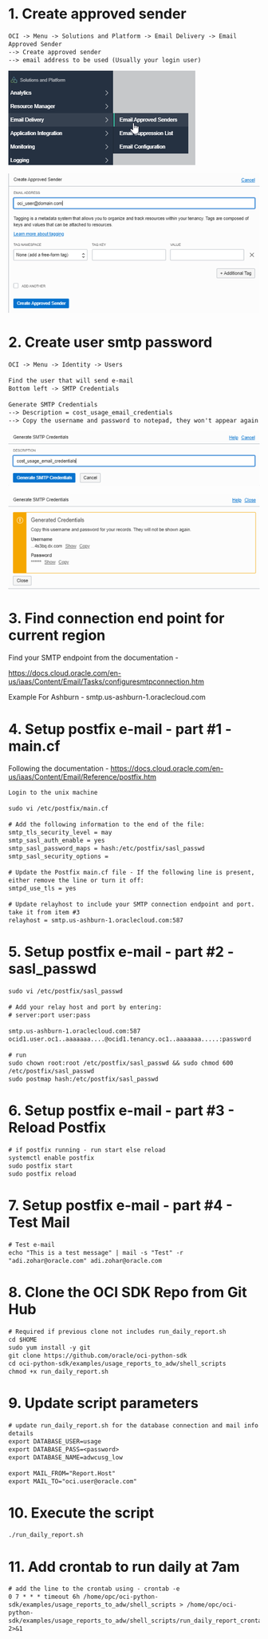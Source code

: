 # 1. Create approved sender
```
OCI -> Menu -> Solutions and Platform -> Email Delivery -> Email Approved Sender
--> Create approved sender
--> email address to be used (Usually your login user)
```

![](img/report_01.png)

![](img/report_02.png)

# 2. Create user smtp password
```
OCI -> Menu -> Identity -> Users

Find the user that will send e-mail
Bottom left -> SMTP Credentials 

Generate SMTP Credentials
--> Description = cost_usage_email_credentials
--> Copy the username and password to notepad, they won't appear again
```


![](img/report_03.png)

![](img/report_04.png)

# 3. Find connection end point for current region

Find your SMTP endpoint from the documentation - 

https://docs.cloud.oracle.com/en-us/iaas/Content/Email/Tasks/configuresmtpconnection.htm

Example For Ashburn - smtp.us-ashburn-1.oraclecloud.com

# 4. Setup postfix e-mail - part #1 - main.cf

Following the documentation - https://docs.cloud.oracle.com/en-us/iaas/Content/Email/Reference/postfix.htm

```
Login to the unix machine

sudo vi /etc/postfix/main.cf

# Add the following information to the end of the file:
smtp_tls_security_level = may 
smtp_sasl_auth_enable = yes 
smtp_sasl_password_maps = hash:/etc/postfix/sasl_passwd 
smtp_sasl_security_options =

# Update the Postfix main.cf file - If the following line is present, either remove the line or turn it off:
smtpd_use_tls = yes

# Update relayhost to include your SMTP connection endpoint and port. take it from item #3
relayhost = smtp.us-ashburn-1.oraclecloud.com:587	
```

# 5. Setup postfix e-mail - part #2 - sasl_passwd

```
sudo vi /etc/postfix/sasl_passwd

# Add your relay host and port by entering:
# server:port user:pass

smtp.us-ashburn-1.oraclecloud.com:587 ocid1.user.oc1..aaaaaaa....@ocid1.tenancy.oc1..aaaaaaa.....:password

# run
sudo chown root:root /etc/postfix/sasl_passwd && sudo chmod 600 /etc/postfix/sasl_passwd
sudo postmap hash:/etc/postfix/sasl_passwd
```

# 6. Setup postfix e-mail - part #3 - Reload Postfix

```
# if postfix running - run start else reload
systemctl enable postfix
sudo postfix start
sudo postfix reload
```

# 7. Setup postfix e-mail - part #4 - Test Mail

```
# Test e-mail
echo "This is a test message" | mail -s "Test" -r "adi.zohar@oracle.com" adi.zohar@oracle.com
```

# 8. Clone the OCI SDK Repo from Git Hub 

```
# Required if previous clone not includes run_daily_report.sh
cd $HOME
sudo yum install -y git
git clone https://github.com/oracle/oci-python-sdk
cd oci-python-sdk/examples/usage_reports_to_adw/shell_scripts
chmod +x run_daily_report.sh
```

# 9. Update script parameters

```
# update run_daily_report.sh for the database connection and mail info details
export DATABASE_USER=usage
export DATABASE_PASS=<password>
export DATABASE_NAME=adwcusg_low

export MAIL_FROM="Report.Host"
export MAIL_TO="oci.user@oracle.com"
```

# 10. Execute the script

```
./run_daily_report.sh
```

# 11. Add crontab to run daily at 7am

```
# add the line to the crontab using - crontab -e
0 7 * * * timeout 6h /home/opc/oci-python-sdk/examples/usage_reports_to_adw/shell_scripts > /home/opc/oci-python-sdk/examples/usage_reports_to_adw/shell_scripts/run_daily_report_crontab_run.txt 2>&1
```
